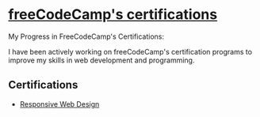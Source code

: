 # [freeCodeCamp's certifications](https://www.freecodecamp.org/learn)

My Progress in FreeCodeCamp's Certifications:

I have been actively working on freeCodeCamp's certification programs to improve my skills in web development and programming. 

## Certifications

- [Responsive Web Design](Responsive_Web_Design)


